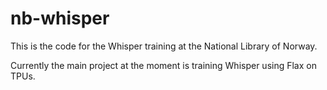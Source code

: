 # nb-whisper
This is the code for the Whisper training at the National Library of Norway.

Currently the main project at the moment is training Whisper using Flax on TPUs.

